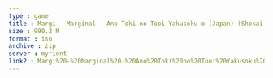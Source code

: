 ```yaml
---
type : game
title : Margi - Marginal - Ano Toki no Tooi Yakusoku o (Japan) (Shokai Genteiban)
size : 990.2 M
format : iso
archive : zip
server : myrient
link2 : Margi%20-%20Marginal%20-%20Ano%20Toki%20no%20Tooi%20Yakusoku%20o%20%28Japan%29%20%28Shokai%20Genteiban%29
---
```

